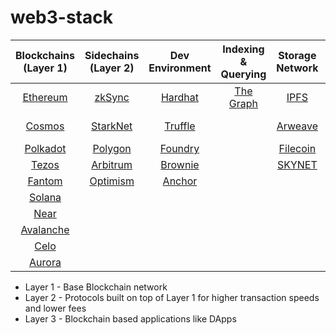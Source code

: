 # web3-stack


| Blockchains (Layer 1) | Sidechains (Layer 2) | Dev Environment | Indexing & Querying | Storage Network | Oracles | Off chain data protocols | Identity | Client |
| :---: | :---: |  :---: |  :---: |  :---: |  :---: |  :---: |  :---: |  :---: | 
| [Ethereum](https://ethereum.org) | [zkSync](https://zksync.io/) | [Hardhat](https://harhat.org) | [The Graph](https://thegraph.com) | [IPFS](https://ipfs.tech) | [Chainlink](https://chain.link) | [Ceramic](https://www.ceramic.network) | [Solana Wallet Adapter](https://github.com/solana-labs/wallet-adapter) | [Web3.js](https://github.com/web3/web3.js) |
| [Cosmos](https://cosmos.network) | [StarkNet](https://starkware.co/starknet/) | [Truffle](https://trufflesuite.com/) |  | [Arweave](https://www.arweave.org) | [SEDA](https://www.seda.xyz) | [Tableland](https://www.tableland.xyz) | [Ceramic Self.ID](https://developers.ceramic.network/reference/self-id/) | [Ethers.js](https://docs.ethers.org/) |
| [Polkadot](https://polkadot.network) | [Polygon](https://polygon.technology/) | [Foundry](https://getfoundry.sh/) |  | [Filecoin](https://filecoin.io)  | [API3](https://www.api3.org) | [ThreadDB](https://textile.io) | [WalletConnect](https://www.walletconnect.com) | [Anchor.js](https://docs.anchorprotocol.com/) |
| [Tezos](https://tezos.com) | [Arbitrum](https://arbitrum.io/) | [Brownie](https://eth-brownie.readthedocs.io/)  |  | [SKYNET](https://skynetlabs.com) |  |  | [Spruce ID](https://www.spruceid.com) |  |
| [Fantom](https://fantom.foundation) | [Optimism](https://www.optimism.io/) | [Anchor](https://docs.anchorprotocol.com/) |  |  |  | |  |  |
| [Solana](https://solana.com) |  |  |  |  |  |  |  |  | i |
| [Near](https://near.org) |  |  |  |  |  |  |  |  |
| [Avalanche](https://avax.network) |  |  |  |  |  |  |  |  |
| [Celo](https://celo.org) |  |  |  |  |  |  |  |  |
| [Aurora](https://aurorachain.io) |  |  |  |  |  |  |  |  |

- Layer 1 - Base Blockchain network
- Layer 2 - Protocols built on top of Layer 1 for higher transaction speeds and lower fees
- Layer 3 - Blockchain based applications like DApps
